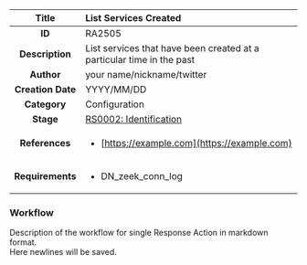 | Title                       | List Services Created         |
|:---------------------------:|:--------------------|
| **ID**                      | RA2505            |
| **Description**             | List services that have been created at a particular time in the past   |
| **Author**                  | your name/nickname/twitter        |
| **Creation Date**           | YYYY/MM/DD |
| **Category**                | Configuration      |
| **Stage**                   |[RS0002: Identification](../Response_Stages/RS0002.md)| 
| **References** |<ul><li>[https://example.com](https://example.com)</li></ul>|
| **Requirements** |<ul><li>DN_zeek_conn_log</li></ul>|

### Workflow

Description of the workflow for single Response Action in markdown format.  
Here newlines will be saved.
